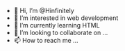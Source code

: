 - 👋 Hi, I’m @Hinfinitely
- 👀 I’m interested in web development
- 🌱 I’m currently learning HTML
- 💞️ I’m looking to collaborate on ...
- 📫 How to reach me ...

<!---
Hinfinitely/Hinfinitely is a ✨ special ✨ repository because its `README.md` (this file) appears on your GitHub profile.
You can click the Preview link to take a look at your changes.
--->
